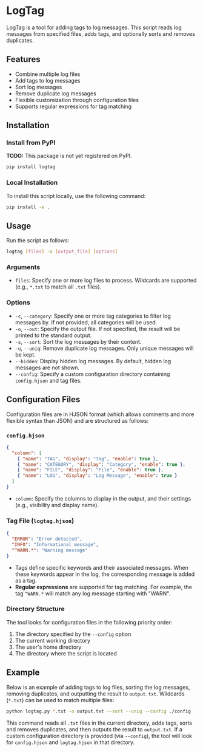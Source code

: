 # LogTag

LogTag is a tool for adding tags to log messages. This script reads log messages from specified files, adds tags, and optionally sorts and removes duplicates.

## Features

- Combine multiple log files
- Add tags to log messages
- Sort log messages
- Remove duplicate log messages
- Flexible customization through configuration files
- Supports regular expressions for tag matching

## Installation

### Install from PyPI

**TODO:** This package is not yet registered on PyPI.

```sh
pip install logtag
```

### Local Installation

To install this script locally, use the following command:

```sh
pip install -e .
```

## Usage

Run the script as follows:

```sh
logtag [files] -o [output_file] [options]
```

### Arguments

- `files`: Specify one or more log files to process. Wildcards are supported (e.g., `*.txt` to match all `.txt` files).

### Options

- `-c`, `--category`: Specify one or more tag categories to filter log messages by. If not provided, all categories will be used.
- `-o`, `--out`: Specify the output file. If not specified, the result will be printed to the standard output.
- `-s`, `--sort`: Sort the log messages by their content.
- `-u`, `--uniq`: Remove duplicate log messages. Only unique messages will be kept.
- `--hidden`: Display hidden log messages. By default, hidden log messages are not shown.
- `--config`: Specify a custom configuration directory containing `config.hjson` and tag files.

## Configuration Files

Configuration files are in HJSON format (which allows comments and more flexible syntax than JSON) and are structured as follows:

### `config.hjson`

```json
{
  "column": [
    { "name": "TAG", "display": "Tag", "enable": true },
    { "name": "CATEGORY", "display": "Category", "enable": true },
    { "name": "FILE", "display": "File", "enable": true },
    { "name": "LOG", "display": "Log Message", "enable": true }
  ]
}
```

- `column`: Specify the columns to display in the output, and their settings (e.g., visibility and display name).

### Tag File (`logtag.hjson`)

```json
{
  "ERROR": "Error detected",
  "INFO": "Informational message",
  "^WARN.*": "Warning message"
}
```

- Tags define specific keywords and their associated messages. When these keywords appear in the log, the corresponding message is added as a tag.
- **Regular expressions** are supported for tag matching. For example, the tag `^WARN.*` will match any log message starting with "WARN".

### Directory Structure

The tool looks for configuration files in the following priority order:

1. The directory specified by the `--config` option
2. The current working directory
3. The user's home directory
4. The directory where the script is located

## Example

Below is an example of adding tags to log files, sorting the log messages, removing duplicates, and outputting the result to `output.txt`. Wildcards (`*.txt`) can be used to match multiple files:

```sh
python logtag.py *.txt -o output.txt --sort --uniq --config ./config
```

This command reads all `.txt` files in the current directory, adds tags, sorts and removes duplicates, and then outputs the result to `output.txt`. If a custom configuration directory is provided (via `--config`), the tool will look for `config.hjson` and `logtag.hjson` in that directory.

